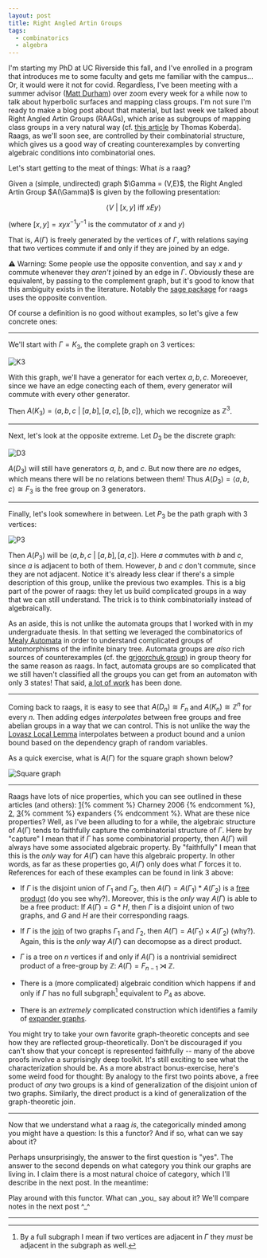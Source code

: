 ```yaml
---
layout: post
title: Right Angled Artin Groups
tags:
  - combinatorics
  - algebra
---
```


I'm starting my PhD at UC Riverside this fall, and I've enrolled in a program
that introduces me to some faculty and gets me familiar with the campus...
Or, it would were it not for covid. Regardless, I've been meeting
with a summer advisor ([Matt Durham](https://sites.google.com/view/mgdurham/))
over zoom every week for a while now to talk about
hyperbolic surfaces and mapping class groups. I'm not sure I'm ready to make
a blog post about that material, but last week we talked about
Right Angled Artin Groups (RAAGs), which arise as subgroups
of mapping class groups in a very natural way
(cf. [this article](https://arxiv.org/abs/1007.1118) by Thomas Koberda).
Raags, as we'll soon see, are controlled by their combinatorial structure,
which gives us a good way of creating counterexamples by converting algebraic
conditions into combinatorial ones.

Let's start getting to the meat of things: What _is_ a raag?

<div class="boxed" markdown="1">
  Given a (simple, undirected) graph $\Gamma = (V,E)$, the
  <span class="defn">Right Angled Artin Group</span> $A(\Gamma)$ is given by
  the following presentation:

  $$\langle V ~|~ [x,y] \text{ iff } xEy \rangle$$

  (where $[x,y] = xyx^{-1}y^{-1}$ is the commutator of $x$ and $y$)
</div>

That is, $A(\Gamma)$ is freely generated by the vertices of $\Gamma$, with
relations saying that two vertices commute if and only if they are joined
by an edge.

⚠ Warning: Some people use the opposite convention, and say $x$ and $y$ commute
whenever they _aren't_ joined by an edge in $\Gamma$. Obviously these are
equivalent, by passing to the complement graph, but it's good to know that
this ambiguity exists in the literature. Notably the
[sage package](https://doc.sagemath.org/html/en/reference/groups/sage/groups/raag.html)
for raags uses the opposite convention.

Of course a definition is no good without examples, so let's give a few
concrete ones:

---

We'll start with $\Gamma = K_3$, the complete graph on $3$ vertices:

![K3](/assets/images/raag-defn/k3.png)

With this graph, we'll have a generator for each vertex $a,b,c$. Moreoever,
since we have an edge conecting each of them, every generator will commute with
every other generator.

Then $A(K_3) = \langle a,b,c ~|~ [a,b],[a,c],[b,c] \rangle$,
which we recognize as $\mathbb{Z}^3$.

---

Next, let's look at the opposite extreme. Let $D_3$ be the discrete graph:

![D3](/assets/images/raag-defn/d3.png)

$A(D_3)$ will still have generators $a$, $b$, and $c$. But now there are _no_
edges, which means there will be no relations between them! Thus
$A(D_3) = \langle a,b,c \rangle \cong F_3$ is the free group on
$3$ generators.

---

Finally, let's look somewhere in between. Let $P_3$ be the path graph with
$3$ vertices:

![P3](/assets/images/raag-defn/p3.png)

Then $A(P_3)$ will be $\langle a,b,c ~|~ [a,b],[a,c] \rangle$. Here
$a$ commutes with $b$ and $c$, since $a$ is adjacent to both of them. However,
$b$ and $c$ don't commute, since they are not adjacent. Notice it's already
less clear if there's a simple description of this group, unlike the previous
two examples. This is a big part of the power of raags: they let us build
complicated groups in a way that we can still understand. The trick is to
think combinatorially instead of algebraically.

As an aside, this is not unlike the automata groups that I worked with in
my undergraduate thesis. In that setting we leveraged the combinatorics of
[Mealy Automata](https://en.wikipedia.org/wiki/Mealy_machine) in order to
understand complicated groups of automorphisms of the infinite binary tree.
Automata groups are _also_ rich sources of counterexamples
(cf. the [grigorchuk group](https://en.wikipedia.org/wiki/Grigorchuk_group))
in group theory for the same reason as raags. In fact, automata groups are
so complicated that we still haven't classified all the groups you can get
from an automaton with only $3$ states! That said,
[a lot of work](https://arxiv.org/abs/0803.3555) has been done.

---

Coming back to raags, it is easy to see that $A(D_n) \cong F_n$ and
$A(K_n) \cong \mathbb{Z}^n$ for every $n$. Then adding edges _interpolates_
between free groups and free abelian groups in a way that we can control.
This is not unlike the way the [Lovasz Local Lemma](https://en.wikipedia.org/wiki/Lov%C3%A1sz_local_lemma)
interpolates between a product bound and a union bound based on the dependency
graph of random variables.

As a quick exercise, what is $A(\Gamma)$ for the square graph shown below?

![Square graph](/assets/images/raag-defn/square.png)

---

Raags have lots of nice properties, which you can see outlined in
these articles (and others):
[1](http://arxiv.org/abs/math/0610668){% comment %} Charney 2006 {% endcomment %},
[2](http://web.math.ucsb.edu/~jon.mccammond/papers/mysterious-geometry.pdf),
[3](http://arxiv.org/abs/2005.06143){% comment %} expanders {% endcomment %}.
What are these nice properties? Well, as I've been alluding to for a while,
the algebraic structure of $A(\Gamma)$ tends to faithfully capture the
combinatorial structure of $\Gamma$. Here by "capture" I mean that
if $\Gamma$ has some combinatorial property, then $A(\Gamma)$ will always
have some associated algebraic property. By "faithfully" I mean that this is
the _only_ way for $A(\Gamma)$ can have this algebraic property. In other words,
as far as these properties go, $A(\Gamma)$ only does what $\Gamma$ forces it to.
References for each of these examples can be found in link $3$ above:


  - If $\Gamma$ is the disjoint union of $\Gamma_1$ and $\Gamma_2$,
   then $A(\Gamma) = A(\Gamma_1) \ast A(\Gamma_2)$ is a
   [free product](https://en.wikipedia.org/wiki/Free_product) (do you see why?).
   Moreover, this is the _only_ way $A(\Gamma)$ is able to be a free product:
   If $A(\Gamma) = G \ast H$, then $\Gamma$ is a disjoint union of two graphs,
   and $G$ and $H$ are their corresponding raags.

  - If $\Gamma$ is the [join](https://mathworld.wolfram.com/GraphJoin.html) of
   two graphs $\Gamma_1$ and $\Gamma_2$, then $A(\Gamma) = A(\Gamma_1) \times A(\Gamma_2)$
   (why?). Again, this is the _only_ way $A(\Gamma)$ can decomopse as a direct product.

  - $\Gamma$ is a tree on $n$ vertices if and only if
     $A(\Gamma)$ is a nontrivial semidirect product of a free-group by $\mathbb{Z}$:
     $A(\Gamma) = F_{n-1} \rtimes \mathbb{Z}$.

  - There is a (more complicated) algebraic condition which happens if and only
   if $\Gamma$ has no full subgraph[^1] equivalent to $P_4$ as above.

[^1]: By a full subgraph I mean if two vertices are adjacent in $\Gamma$ they _must_ be adjacent in the subgraph as well.

  - There is an _extremely_ complicated construction which identifies a
     family of [expander graphs](https://en.wikipedia.org/wiki/Expander_graph).

You might try to take your own favorite graph-theoretic concepts and see how
they are reflected group-theoretically. Don't be discouraged if you can't show
that your concept is represented faithfully -- many of the above proofs
involve a surprisingly deep toolkit. It's still exciting to see what the
characterization should be. As a more abstract bonus-exercise, here's some
weird food for thought: By analogy to the first two points above, a free
product of _any_ two groups is a kind of generalization of the disjoint
union of two graphs. Similarly, the direct product is a kind of generalization
of the graph-theoretic join.



---

Now that we understand what a raag _is_, the categorically minded among you
might have a question: Is this a functor? And if so, what can we say about it?

Perhaps unsurprisingly, the answer to the first question is "yes". The answer
to the second depends on what category you think our graphs are living in.
I claim there is a most natural choice of category, which I'll describe
in the next post. In the meantime:

<div class="boxed" markdown="1">
  Play around with this functor. What can _you_ say about it? We'll
  compare notes in the next post ^_^
</div>

---
